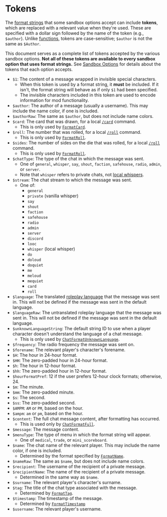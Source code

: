 # Tokens

The [format strings](./index.md) that some sandbox options accept can include **tokens**, which are replaced with a relevant value when they're used.
These are specified with a dollar sign followed by the name of the token (e.g., `$author`).
Unlike [functions](./functions.md), tokens are case-sensitive; `$author` is not the same as `$Author`.

This document serves as a complete list of tokens accepted by the various sandbox options.
**Not all of these tokens are available to every sandbox option that uses format strings.** See [Sandbox Options](../sandbox-options/index.md) for details about the tokens that each option accepts.

- `$1`: The content of a message wrapped in invisible special characters.
    - When this token is used by a format string, it **must** be included.
    If it isn't, the format string will behave as if only `$1` had been specified.
    - The invisible characters included in this token are used to encode information for mod functionality.
- `$author`: The author of a message (usually a username). This may include the name color, if one is included.
- `$authorRaw`: The same as `$author`, but does not include name colors.
- `$card`: The card that was drawn, for a local [`/card`](../sandbox-options/index.md#chatformatcard) command.
    - This is only used by [`FormatCard`](../sandbox-options/index.md#formatcard).
- `$roll`: The number that was rolled, for a local [`/roll`](../sandbox-options/index.md#chatformatroll) command.
    - This is only used by [`FormatRoll`](../sandbox-options/index.md#formatroll).
- `$sides`: The number of sides on the die that was rolled, for a local [`/roll`](../sandbox-options/index.md#chatformatroll) command.
    - This is only used by [`FormatRoll`](../sandbox-options/index.md#formatroll).
- `$chatType`: The type of the chat in which the message was sent.
    - One of `general`, `whisper`, `say`, `shout`, `faction`, `safehouse`, `radio`, `admin`, or `server`.
    - Note that `whisper` refers to private chats, not [local whispers](../sandbox-options/index.md#chatformatwhisper).
- `$stream`: The chat stream to which the message was sent.
    - One of:
        - `general`
        - `private` (vanilla whisper)
        - `say`
        - `shout`
        - `faction`
        - `safehouse`
        - `radio`
        - `admin`
        - `server`
        - `discord`
        - `looc`
        - `whisper` (local whisper)
        - `do`
        - `doloud`
        - `doquiet`
        - `me`
        - `meloud`
        - `mequiet`
        - `card`
        - `roll`
- `$language`: The translated [roleplay language](../sandbox-options/index.md#languages) that the message was sent in.
This will not be defined if the message was sent in the default language.
- `$languageRaw`: The untranslated roleplay language that the message was sent in.
This will not be defined if the message was sent in the default language.
- `$unknownLanguageString`: The default string ID to use when a player character doesn't understand the language of a chat message.
    - This is only used by [`ChatFormatUnknownLanguage`](../sandbox-options/index.md#chatformatunknownlanguage).
- `$frequency`: The radio frequency the message was sent on.
- `$forename`: The relevant player's character's forename.
- `$H`: The hour in 24-hour format.
- `$HH`: The zero-padded hour in 24-hour format.
- `$h`: The hour in 12-hour format.
- `$hh`: The zero-padded hour in 12-hour format.
- `$hourFormatPref`: 12 if the user prefers 12-hour clock formats; otherwise, 24.
- `$m`: The minute.
- `$mm`: The zero-padded minute.
- `$s`: The second.
- `$ss`: The zero-padded second.
- `$AMPM`: `AM` or `PM`, based on the hour.
- `$ampm`: `am` or `pm`, based on the hour.
- `$content`: The full chat message content, after formatting has occurred.
    - This is used only by [`ChatFormatFull`](../sandbox-options/index.md#chatformatfull).
- `$message`: The message content.
- `$menuType`: The type of menu in which the format string will appear.
    - One of `medical`, `trade`, or `mini_scoreboard`.
- `$name`: The chat name of the relevant player. This may include the name color, if one is included.
    - Determined by the format specified by [`FormatName`](../sandbox-options/index.md#formatname).
- `$nameRaw`: The same as `$name`, but does not include name colors.
- `$recipient`: The username of the recipient of a private message.
- `$recipientName`: The name of the recipient of a private message.
    - Determined in the same way as `$name`.
- `$surname`: The relevant player's character's surname.
- `$tag`: The title of the chat type associated with the message.
    - Determined by [`FormatTag`](../sandbox-options/index.md#formattag).
- `$timestamp`: The timestamp of the message.
    - Determined by [`FormatTimestamp`](../sandbox-options/index.md#formattimestamp)
- `$username`: The relevant player's username.
